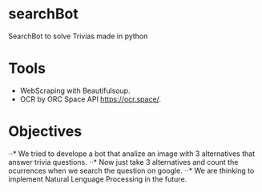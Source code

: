# searchBot
SearchBot to solve Trivias made in python

# Tools

* WebScraping with Beautifulsoup. 
* OCR by ORC Space API https://ocr.space/. 

# Objectives

⋅⋅* We tried to develope a bot that analize an image with 3 alternatives that answer trivia questions. 
⋅⋅* Now just take 3 alternatives and count the ocurrences when we search the question on google.
⋅⋅* We are thinking to implement Natural Lenguage Processing in the future.
